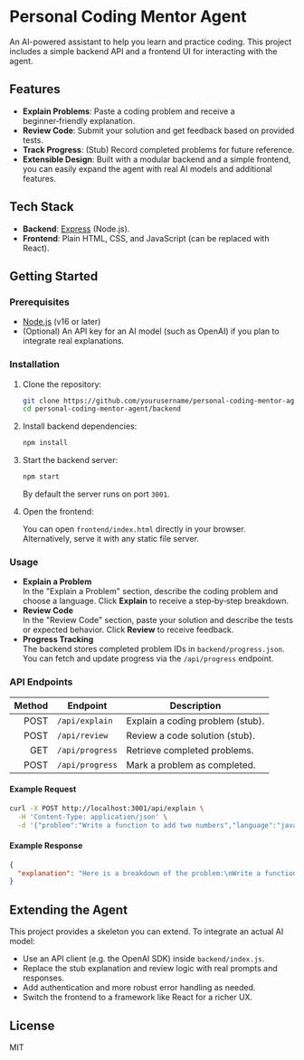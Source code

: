 # Personal Coding Mentor Agent

An AI-powered assistant to help you learn and practice coding. This project includes a simple backend API and a frontend UI for interacting with the agent.


## Features

- **Explain Problems**: Paste a coding problem and receive a beginner‑friendly explanation.  
- **Review Code**: Submit your solution and get feedback based on provided tests.  
- **Track Progress**: (Stub) Record completed problems for future reference.  
- **Extensible Design**: Built with a modular backend and a simple frontend, you can easily expand the agent with real AI models and additional features.

## Tech Stack

- **Backend**: [Express](https://expressjs.com/) (Node.js).  
- **Frontend**: Plain HTML, CSS, and JavaScript (can be replaced with React).

## Getting Started

### Prerequisites

- [Node.js](https://nodejs.org/en) (v16 or later)
- (Optional) An API key for an AI model (such as OpenAI) if you plan to integrate real explanations.

### Installation

1. Clone the repository:

   ```bash
   git clone https://github.com/yourusername/personal-coding-mentor-agent.git
   cd personal-coding-mentor-agent/backend
   ```

2. Install backend dependencies:

   ```bash
   npm install
   ```

3. Start the backend server:

   ```bash
   npm start
   ```

   By default the server runs on port `3001`.

4. Open the frontend:

   You can open `frontend/index.html` directly in your browser. Alternatively, serve it with any static file server.

### Usage


- **Explain a Problem**  
  In the "Explain a Problem" section, describe the coding problem and choose a language. Click **Explain** to receive a step‑by‑step breakdown.  
- **Review Code**  
  In the "Review Code" section, paste your solution and describe the tests or expected behavior. Click **Review** to receive feedback.  
- **Progress Tracking**  
  The backend stores completed problem IDs in `backend/progress.json`. You can fetch and update progress via the `/api/progress` endpoint.

### API Endpoints

| Method | Endpoint        | Description                             |
|-------:|-----------------|-----------------------------------------|
| POST   | `/api/explain`  | Explain a coding problem (stub).         |
| POST   | `/api/review`   | Review a code solution (stub).           |
| GET    | `/api/progress` | Retrieve completed problems.             |
| POST   | `/api/progress` | Mark a problem as completed.             |

#### Example Request

```sh
curl -X POST http://localhost:3001/api/explain \
  -H 'Content-Type: application/json' \
  -d '{"problem":"Write a function to add two numbers","language":"javascript"}'
```

#### Example Response

```json
{
  "explanation": "Here is a breakdown of the problem:\nWrite a function to add two numbers\n\nThis is a stub explanation."
}
```


## Extending the Agent

This project provides a skeleton you can extend. To integrate an actual AI model:

- Use an API client (e.g. the OpenAI SDK) inside `backend/index.js`.
- Replace the stub explanation and review logic with real prompts and responses.
- Add authentication and more robust error handling as needed.
- Switch the frontend to a framework like React for a richer UX.

## License

MIT
